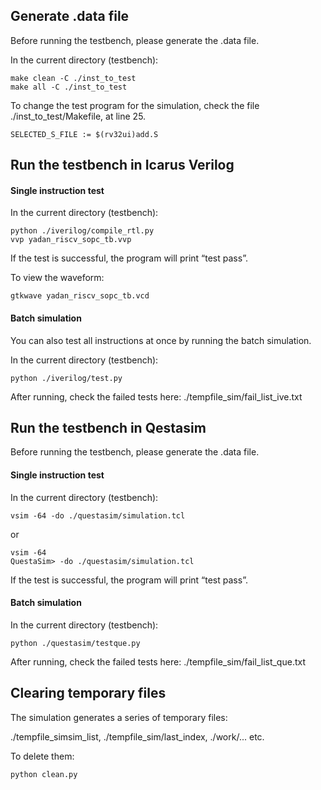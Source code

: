 ## Generate .data file
Before running the testbench, please generate the .data file. 

In the current directory (testbench):

```
make clean -C ./inst_to_test
make all -C ./inst_to_test
```

To change the test program for the simulation, check the file ./inst_to_test/Makefile, at line 25.

```
SELECTED_S_FILE := $(rv32ui)add.S
```

## Run the testbench in Icarus Verilog

#### Single instruction test

In the current directory (testbench):

```
python ./iverilog/compile_rtl.py
vvp yadan_riscv_sopc_tb.vvp
```

If the test is successful, the program will print “test pass”.

To view the waveform:

```
gtkwave yadan_riscv_sopc_tb.vcd
```

#### Batch simulation

You can also test all instructions at once by running the batch simulation.

In the current directory (testbench):

```
python ./iverilog/test.py
```

After running, check the failed tests here: ./tempfile_sim/fail_list_ive.txt

## Run the testbench in Qestasim

Before running the testbench, please generate the .data file. 

#### Single instruction test

In the current directory (testbench):

```
vsim -64 -do ./questasim/simulation.tcl
```

or

```
vsim -64
QuestaSim> -do ./questasim/simulation.tcl
```

If the test is successful, the program will print “test pass”.

#### Batch simulation

In the current directory (testbench):

```
python ./questasim/testque.py
```

 After running, check the failed tests here: ./tempfile_sim/fail_list_que.txt

 ## Clearing temporary files

The simulation generates a series of temporary files:

  ./tempfile_simsim_list, ./tempfile_sim/last_index, ./work/... etc.

To delete them:

```
python clean.py
```
